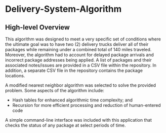 <h1> Delivery-System-Algorithm </h1>

<h2>High-level Overview</h2>
<p>This algorithm was designed to meet a very specific set of conditions where the ultimate goal was to have two (2) delivery trucks deliver all of their packages
while remaining under a combined total of 140 miles traveled. Moreover, the algorithm had to account for delayed package arrivals and incorrect package addresses being applied. A list of packages and
their associated notes/issues are provided in a CSV file within the repository. In addition, a separate CSV file in the repository contains the package locations.

  A modified nearest neighbor algorithm was selected to solve the provided problem. Some aspects of the algorithm include:
<ul>
  <li>Hash tables for enhanced algorithmic time complexity; and</li>
  <li>Recursion for more efficient processing and reduction of human-entered code</li>
</ul>

A simple command-line interface was included with this application that checks the status of any package at select periods of time.</p>
